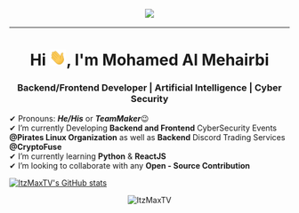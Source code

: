 <p align="center">
  <img src="https://github.com/thompsonemerson/thompsonemerson/raw/master/cover-thompson.png" height="200"/>
</p>
<hr>
<h1 align="center">Hi <img src="https://raw.githubusercontent.com/ABSphreak/ABSphreak/master/gifs/Hi.gif" width="30px">, I'm Mohamed Al Mehairbi</h1>
<h3 align="center">Backend/Frontend Developer | Artificial Intelligence | Cyber Security</h3>



✔ Pronouns: ***He/His*** or ***TeamMaker***😉 <br>
✔ I’m currently Developing **Backend and Frontend** CyberSecurity Events **@Pirates Linux Organization** as well as **Backend** Discord Trading Services **@CryptoFuse**<br>
✔ I’m currently learning **Python** & **ReactJS**<br>
✔ I’m looking to collaborate with any **Open - Source Contribution**<br>

[![ItzMaxTV's GitHub stats](https://github-readme-stats.vercel.app/api?username=itzmaxtv)](https://github.com/anuraghazra/github-readme-stats)

<p align="center">

<img src="https://komarev.com/ghpvc/?username=ItzMaxTV&label=Profile%20views&color=0e75b6&style=flat" alt="ItzMaxTV" />
  
</p>
